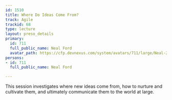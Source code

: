 ```yaml
---
id: 1510
title: Where Do Ideas Come From?
track: Agile
trackid: 68
type: lecture
layout: preso_details
primary:
  id: 711
  full_public_name: Neal Ford
  avatar_path: https://cfp.devnexus.com/system/avatars/711/large/Neal-2011-07_headshot_(oscon).jpg?1504364859
persons:
- id: 711
  full_public_name: Neal Ford

---
```

This session investigates where new ideas come from, how to nurture and cultivate them, and ultimately communicate them to the world at large.